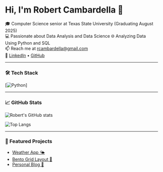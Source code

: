 # Hi, I'm Robert Cambardella 👋

🎓 Computer Science senior at Texas State University (Graduating August 2025)  
💻 Passionate about Data Analysis and Data Science
🌐 Analyzing Data Using Python and SQL  
📫 Reach me at rcambardella@gmail.com  
🔗 [LinkedIn](https://www.linkedin.com/in/robertcambardella/) • [GitHub](https://github.com/Rcambardella)

---

### 🛠 Tech Stack

[![Python](https://img.shields.io/badge/Python-3776AB?logo=python&logoColor=fff)]

---

### 📈 GitHub Stats

![Robert's GitHub stats](https://github-readme-stats.vercel.app/api?username=Rcambardella&show_icons=true&theme=default)

![Top Langs](https://github-readme-stats.vercel.app/api/top-langs/?username=Rcambardella&layout=compact)

---

### 🚀 Featured Projects

- [Weather App 🌤️](https://weather-app-nine-ivory-42.vercel.app/)
- [Bento Grid Layout 🧱](https://github.com/Rcambardella/bento-grid)
- [Personal Blog 📝](https://github.com/Rcambardella/personal-blog)

